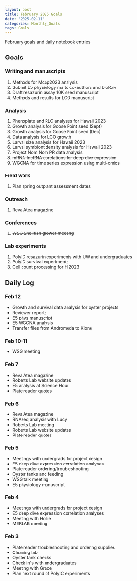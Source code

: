 ```yaml
---
layout: post
title: February 2025 Goals
date: '2025-02-11'
categories: Monthly_Goals
tags: Goals
---
```


February goals and daily notebook entries. 

## Goals  

### Writing and manuscripts 
              
1. Methods for Mcap2023 analysis
2. Submit E5 physiology ms to co-authors and bioRxiv 
3. Draft resazurin assay 10K seed manuscript
4. Methods and results for LCO manuscript 

### Analysis

1. Phenoplate and RLC analyses for Hawaii 2023
2. Growth analysis for Goose Point seed (Sept)
3. Growth analysis for Goose Point seed (Dec)
4. Data analysis for LCO growth 
5. Larval size analysis for Hawaii 2023
6. Larval symbiont density analysis for Hawaii 2023
7. Project Nom Nom PR data analysis 
8. ~~mRNA-lncRNA corelations for deep dive expression~~
9. WGCNA for time series expression using multi-omics 

### Field work 

1. Plan spring outplant assessment dates

### Outreach 

1. Reva Atea magazine 

### Conferences 

1. ~~WSG Shellfish grower meeting~~

### Lab experiments 

1. PolyIC resazurin experiments with UW and undergraduates
2. PolyIC survival experiments 
3. Cell count processing for HI2023

## **Daily Log**   

### Feb 12

- Growth and survival data analysis for oyster projects 
- Reviewer reports 
- E5 phys manuscript 
- E5 WGCNA analysis 
- Transfer files from Andromeda to Klone 

### Feb 10-11

- WSG meeting 

### Feb 7

- Reva Atea magazine 
- Roberts Lab website updates
- E5 analysis at Science Hour
- Plate reader quotes 

### Feb 6

- Reva Atea magazine 
- RNAseq analysis with Lucy
- Roberts Lab meeting
- Roberts Lab website updates
- Plate reader quotes 

### Feb 5

- Meetings with undergrads for project design 
- E5 deep dive expression correlation analyses
- Plate reader ordering/troubleshooting
- Oyster tanks and feeding 
- WSG talk meeting 
- E5 physiology manuscript

### Feb 4

- Meetings with undergrads for project design 
- E5 deep dive expression correlation analyses
- Meeting with Hollie 
- MERLAB meeting 

### Feb 3

- Plate reader troubleshooting and ordering supplies 
- Cleaning lab 
- Oyster tank checks 
- Check in's with undergraduates 
- Meeting with Grace 
- Plan next round of PolyIC experiments 

